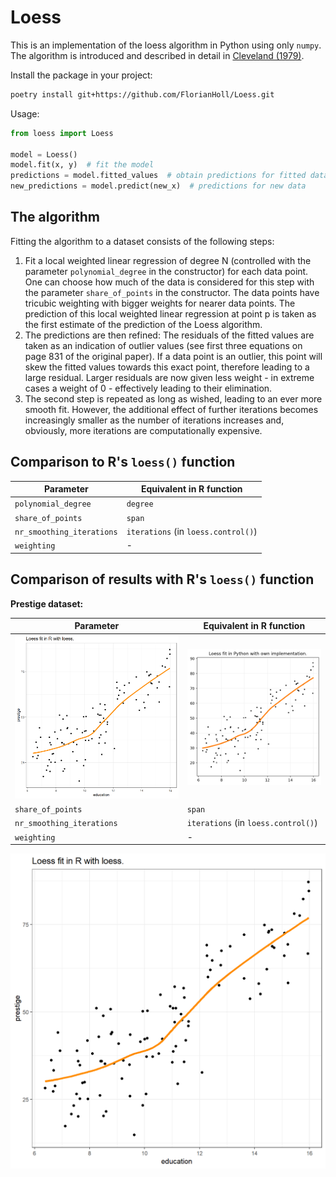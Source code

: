 # Loess

This is an implementation of the loess algorithm in Python using only `numpy`.
The algorithm is introduced and described in detail in [Cleveland (1979)](https://sites.stat.washington.edu/courses/stat527/s14/readings/Cleveland_JASA_1979.pdf).

Install the package in your project:
```bash
poetry install git+https://github.com/FlorianHoll/Loess.git
```

Usage:
```python
from loess import Loess

model = Loess()
model.fit(x, y)  # fit the model
predictions = model.fitted_values  # obtain predictions for fitted data
new_predictions = model.predict(new_x)  # predictions for new data
```

## The algorithm
Fitting the algorithm to a dataset consists of the following steps:
1. Fit a local weighted linear regression of degree
   N (controlled with the parameter `polynomial_degree` in the constructor)
   for each data point. One can choose how much of the data
   is considered for this step with the parameter
   `share_of_points` in the constructor. The data points
   have tricubic weighting with bigger weights for nearer
   data points.
   The prediction of this local weighted linear regression at
   point p is taken as the first estimate of the
   prediction of the Loess algorithm.
2. The predictions are then refined: The residuals of the
   fitted values are taken as an indication of outlier
   values (see first three equations on page 831 of the original paper).
   If a data point is an outlier, this point will skew the fitted
   values towards this exact point, therefore
   leading to a large residual. Larger residuals
   are now given less weight - in extreme cases a weight of 0 -
   effectively leading to their elimination.
3. The second step is repeated as long as wished,
   leading to an ever more smooth fit. However, the
   additional effect of further iterations becomes
   increasingly smaller as the number of iterations
   increases and, obviously, more iterations are
   computationally expensive.

## Comparison to R's `loess()` function

| Parameter             | Equivalent in R function    |
|-----------------------|-----------------------------|
| `polynomial_degree`   | `degree`                    |
| `share_of_points`     | `span`                      |
| `nr_smoothing_iterations` | `iterations` (in `loess.control()`) |
| `weighting`           | -                           |

## Comparison of results with R's `loess()` function

**Prestige dataset:**

| Parameter             | Equivalent in R function    |
|-----------------------|-----------------------------|
| ![R_results1](./tests/test_against_r/images/r_loess_education_prestige.png?raw=true "R results for loess with the prestige dataset.")   | ![python_results1](./tests/test_against_r/images/python_loess_education_prestige.png?raw=true "R results for loess with the prestige dataset.")                  |
| `share_of_points`     | `span`                      |
| `nr_smoothing_iterations` | `iterations` (in `loess.control()`) |
| `weighting`           | -                           |



![R_results1](./tests/test_against_r/images/r_loess_education_prestige.png?raw=true "R results for loess with the prestige dataset.")
